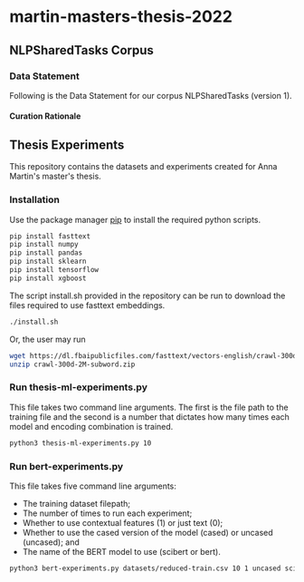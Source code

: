 # martin-masters-thesis-2022

## NLPSharedTasks Corpus

### Data Statement
Following is the Data Statement for our corpus NLPSharedTasks (version 1).
#### Curation Rationale

## Thesis Experiments

This repository contains the datasets and experiments created for Anna Martin's master's thesis.

### Installation

Use the package manager [pip](https://pip.pypa.io/en/stable/) to install the required python scripts.

```bash
pip install fasttext
pip install numpy
pip install pandas
pip install sklearn
pip install tensorflow
pip install xgboost
```
The script install.sh provided in the repository can be run to download the files required to use fasttext embeddings.
```bash
./install.sh
```
Or, the user may run
```bash 
wget https://dl.fbaipublicfiles.com/fasttext/vectors-english/crawl-300d-2M-subword.zip
unzip crawl-300d-2M-subword.zip
```
### Run thesis-ml-experiments.py 
This file takes two command line arguments. The first is the file path to the training file and the second is a number that dictates how many times each model and encoding combination is trained. 
```bash
python3 thesis-ml-experiments.py 10
```

### Run bert-experiments.py
This file takes five command line arguments:
* The training dataset filepath; 
* The number of times to run each experiment;
* Whether to use contextual features (1) or just text (0);
* Whether to use the cased version of the model (cased) or uncased (uncased); and
* The name of the BERT model to use (scibert or bert).
```bash
python3 bert-experiments.py datasets/reduced-train.csv 10 1 uncased scibert
```
